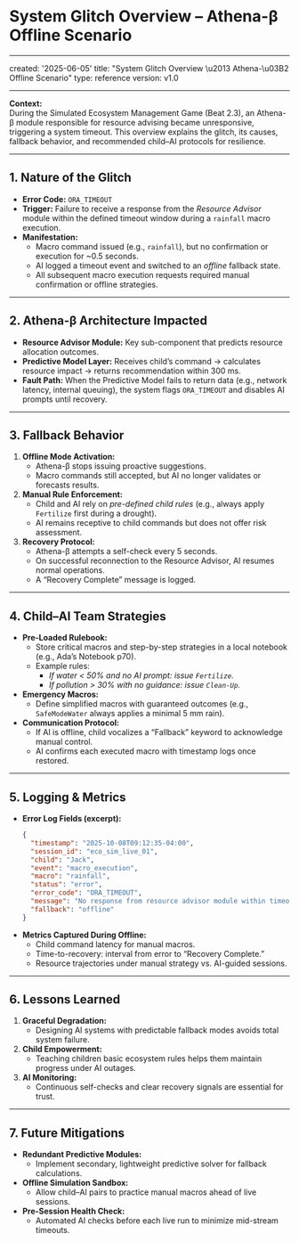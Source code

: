 # System Glitch Overview – Athena-β Offline Scenario

---

created: '2025-06-05'
title: "System Glitch Overview \u2013 Athena-\u03B2 Offline Scenario"
type: reference
version: v1.0

---

**Context:**  
During the Simulated Ecosystem Management Game (Beat 2.3), an Athena-β module responsible for resource advising became unresponsive, triggering a system timeout. This overview explains the glitch, its causes, fallback behavior, and recommended child–AI protocols for resilience.

---

## 1. Nature of the Glitch

- **Error Code:** `ORA_TIMEOUT`  
- **Trigger:** Failure to receive a response from the *Resource Advisor* module within the defined timeout window during a `rainfall` macro execution.  
- **Manifestation:**  
  - Macro command issued (e.g., `rainfall`), but no confirmation or execution for ~0.5 seconds.  
  - AI logged a timeout event and switched to an *offline* fallback state.  
  - All subsequent macro execution requests required manual confirmation or offline strategies.

---

## 2. Athena-β Architecture Impacted

- **Resource Advisor Module:** Key sub-component that predicts resource allocation outcomes.  
- **Predictive Model Layer:** Receives child’s command → calculates resource impact → returns recommendation within 300 ms.  
- **Fault Path:** When the Predictive Model fails to return data (e.g., network latency, internal queuing), the system flags `ORA_TIMEOUT` and disables AI prompts until recovery.

---

## 3. Fallback Behavior

1. **Offline Mode Activation:**  
   - Athena-β stops issuing proactive suggestions.  
   - Macro commands still accepted, but AI no longer validates or forecasts results.  
2. **Manual Rule Enforcement:**  
   - Child and AI rely on *pre-defined child rules* (e.g., always apply `Fertilize` first during a drought).  
   - AI remains receptive to child commands but does not offer risk assessment.  
3. **Recovery Protocol:**  
   - Athena-β attempts a self-check every 5 seconds.  
   - On successful reconnection to the Resource Advisor, AI resumes normal operations.  
   - A “Recovery Complete” message is logged.

---

## 4. Child–AI Team Strategies

- **Pre-Loaded Rulebook:**  
  - Store critical macros and step-by-step strategies in a local notebook (e.g., Ada’s Notebook p70).  
  - Example rules:  
    - *If water < 50% and no AI prompt: issue `Fertilize`.*  
    - *If pollution > 30% with no guidance: issue `Clean-Up`.*  
- **Emergency Macros:**  
  - Define simplified macros with guaranteed outcomes (e.g., `SafeModeWater` always applies a minimal 5 mm rain).  
- **Communication Protocol:**  
  - If AI is offline, child vocalizes a “Fallback” keyword to acknowledge manual control.  
  - AI confirms each executed macro with timestamp logs once restored.

---

## 5. Logging & Metrics

- **Error Log Fields (excerpt):**  
  ```json
  {
    "timestamp": "2025-10-08T09:12:35-04:00",
    "session_id": "eco_sim_live_01",
    "child": "Jack",
    "event": "macro_execution",
    "macro": "rainfall",
    "status": "error",
    "error_code": "ORA_TIMEOUT",
    "message": "No response from resource advisor module within timeout window",
    "fallback": "offline"
  }
  ```
- **Metrics Captured During Offline:**  
  - Child command latency for manual macros.  
  - Time-to-recovery: interval from error to “Recovery Complete.”  
  - Resource trajectories under manual strategy vs. AI-guided sessions.  

---

## 6. Lessons Learned

1. **Graceful Degradation:**  
   - Designing AI systems with predictable fallback modes avoids total system failure.  
2. **Child Empowerment:**  
   - Teaching children basic ecosystem rules helps them maintain progress under AI outages.  
3. **AI Monitoring:**  
   - Continuous self-checks and clear recovery signals are essential for trust.  

---

## 7. Future Mitigations

- **Redundant Predictive Modules:**  
  - Implement secondary, lightweight predictive solver for fallback calculations.  
- **Offline Simulation Sandbox:**  
  - Allow child–AI pairs to practice manual macros ahead of live sessions.  
- **Pre-Session Health Check:**  
  - Automated AI checks before each live run to minimize mid-stream timeouts.  
